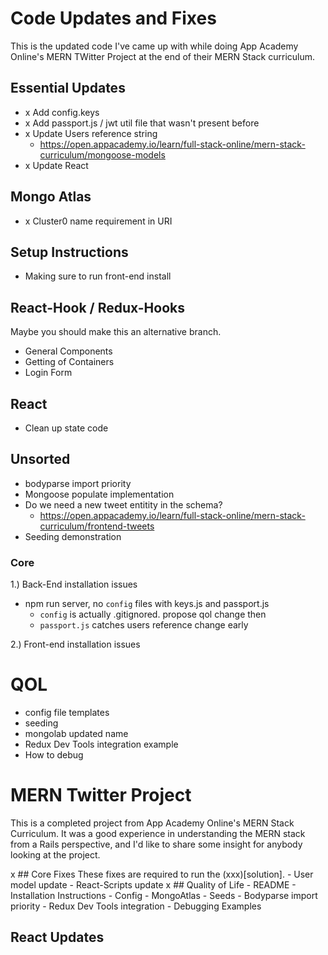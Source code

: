 # Code Updates and Fixes
This is the updated code I've came up with while doing App Academy Online's MERN TWitter Project at the end of their MERN Stack curriculum. 

## Essential Updates
- x Add config.keys
- x Add passport.js / jwt util file that wasn't present before
- x Update Users reference string
    - https://open.appacademy.io/learn/full-stack-online/mern-stack-curriculum/mongoose-models
- x Update React 

## Mongo Atlas
- x Cluster0 name requirement in URI

## Setup Instructions
- Making sure to run front-end install

## React-Hook / Redux-Hooks
Maybe you should make this an alternative branch. 

- General Components
- Getting of Containers
- Login Form

## React 
- Clean up state code

## Unsorted
- bodyparse import priority 
- Mongoose populate implementation
- Do we need a new tweet entitity in the schema?
    - https://open.appacademy.io/learn/full-stack-online/mern-stack-curriculum/frontend-tweets
- Seeding demonstration


### Core
1.) Back-End installation issues
- npm run server, no `config` files with keys.js and passport.js
    - `config` is actually .gitignored. propose qol change then
    - `passport.js` catches users reference change early 

2.) Front-end installation issues

# QOL
- config file templates
- seeding 
- mongolab updated name
- Redux Dev Tools integration example
- How to debug




# MERN Twitter Project 

This is a completed project from App Academy Online's MERN Stack Curriculum. It was a good experience in understanding the MERN stack from a Rails perspective, and I'd like to share some insight for anybody looking at the project. 

x ## Core Fixes
These fixes are required to run the (xxx)[solution]. 
    - User model update
    - React-Scripts update
x ## Quality of Life
    - README
    - Installation Instructions
    - Config 
    - MongoAtlas
    - Seeds
    - Bodyparse import priority
    - Redux Dev Tools integration
    - Debugging Examples
## React Updates
